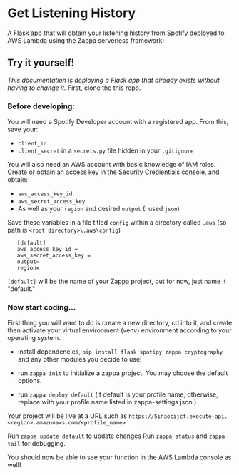 # Get Listening History
A Flask app that will obtain your listening history from Spotify deployed to AWS Lambda using the Zappa serverless framework!

## Try it yourself!
*This documentation is deploying a Flask app that already exists without having to change it.*
First, clone the this repo.

### Before developing:
You will need a Spotify Developer account with a registered app. From this, save your:
- `client_id`
- `client_secret`
in a `secrets.py` file hidden in your `.gitignore`

You will also need an AWS account with basic knowledge of IAM roles.  Create or obtain an access key in the Security Credientials console, and obtain:
- `aws_access_key_id`
- `aws_secret_access_key`
- As well as your `region` and desired `output` (I used `json`)

Save these variables in a file titled `config` within a directory called `.aws` (so path is `<root directory>\.aws\config`)

       [default]
       aws_access_key_id = 
       aws_secret_access_key = 
       output=
       region=

`[default]` will be the name of your Zappa project, but for now, just name it "default."

### Now start coding...
First thing you will want to do is create a new directory, cd into it, and create then activate your virtual environment (venv) environment according to your operating system.

- install dependencies, `pip install flask spotipy zappa cryptography` and any other modules you decide to use!

- run `zappa init` to initialize a zappa project. You may choose the default options.

- run `zappa deploy default` (if default is your profile name, otherwise, replace with your profile name listed in zappa-settings.json.)

Your project will be live at a URL such as `https://5ihaocijcf.execute-api.<region>.amazonaws.com/<profile_name>`

Run `zappa update default` to update changes
Run `zappa status` and `zappa tail` for debugging.

You should now be able to see your function in the AWS Lambda console as well!


